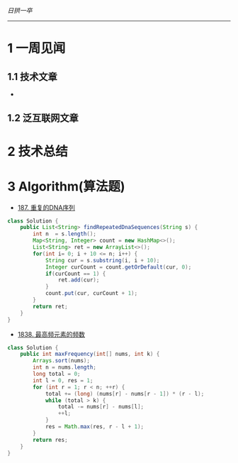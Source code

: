
*日拱一卒*

_________________

# 1 一周见闻

## 1.1 技术文章
+

## 1.2 泛互联网文章



# 2 技术总结



# 3 Algorithm(算法题)

+ [187. 重复的DNA序列](https://leetcode.cn/problems/repeated-dna-sequences/description/)

```java
class Solution {
    public List<String> findRepeatedDnaSequences(String s) {
        int n  = s.length();
        Map<String, Integer> count = new HashMap<>();
        List<String> ret = new ArrayList<>();
        for(int i= 0; i + 10 <= n; i++) {
            String cur = s.substring(i, i + 10);
            Integer curCount = count.getOrDefault(cur, 0);
            if(curCount == 1) {
                ret.add(cur);
            } 
            count.put(cur, curCount + 1);
        }
        return ret;
    }
}


```

+ [1838. 最高频元素的频数](https://leetcode.cn/problems/frequency-of-the-most-frequent-element/description/)
```java
class Solution {
    public int maxFrequency(int[] nums, int k) {
        Arrays.sort(nums);
        int n = nums.length;
        long total = 0;
        int l = 0, res = 1;
        for (int r = 1; r < n; ++r) {
            total += (long) (nums[r] - nums[r - 1]) * (r - l);
            while (total > k) {
                total -= nums[r] - nums[l];
                ++l;
            }
            res = Math.max(res, r - l + 1);
        }
        return res;
    }
}

```




















